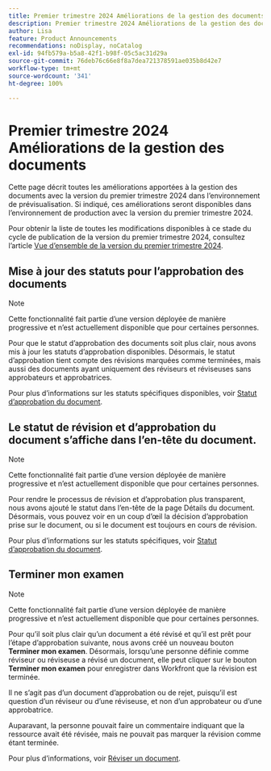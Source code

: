 ```yaml
---
title: Premier trimestre 2024 Améliorations de la gestion des documents
description: Premier trimestre 2024 Améliorations de la gestion des documents
author: Lisa
feature: Product Announcements
recommendations: noDisplay, noCatalog
exl-id: 94fb579a-b5a8-42f1-b98f-05c5ac31d29a
source-git-commit: 76deb76c66e8f8a7dea721378591ae035b8d42e7
workflow-type: tm+mt
source-wordcount: '341'
ht-degree: 100%

---
```


# Premier trimestre 2024 Améliorations de la gestion des documents

Cette page décrit toutes les améliorations apportées à la gestion des documents avec la version du premier trimestre 2024 dans l’environnement de prévisualisation. Si indiqué, ces améliorations seront disponibles dans l’environnement de production avec la version du premier trimestre 2024.

Pour obtenir la liste de toutes les modifications disponibles à ce stade du cycle de publication de la version du premier trimestre 2024, consultez l’article [Vue d’ensemble de la version du premier trimestre 2024](/help/quicksilver/product-announcements/product-releases/24-q1-release-activity/24-q1-release-overview.md).

## Mise à jour des statuts pour l’approbation des documents

>[!NOTE]
>
>Cette fonctionnalité fait partie d’une version déployée de manière progressive et n’est actuellement disponible que pour certaines personnes.

Pour que le statut d’approbation des documents soit plus clair, nous avons mis à jour les statuts d’approbation disponibles. Désormais, le statut d’approbation tient compte des révisions marquées comme terminées, mais aussi des documents ayant uniquement des réviseurs et réviseuses sans approbateurs et approbatrices.

Pour plus d’informations sur les statuts spécifiques disponibles, voir [Statut d’approbation du document](/help/quicksilver/review-and-approve-work/document-reviews-and-approvals/manage-document-approvals/document-approval-status.md).

## Le statut de révision et d’approbation du document s’affiche dans l’en-tête du document.

>[!NOTE]
>
>Cette fonctionnalité fait partie d’une version déployée de manière progressive et n’est actuellement disponible que pour certaines personnes.

Pour rendre le processus de révision et d’approbation plus transparent, nous avons ajouté le statut dans l’en-tête de la page Détails du document. Désormais, vous pouvez voir en un coup d’œil la décision d’approbation prise sur le document, ou si le document est toujours en cours de révision.

Pour plus d’informations sur les statuts spécifiques, voir [Statut d’approbation du document](/help/quicksilver/review-and-approve-work/document-reviews-and-approvals/manage-document-approvals/document-approval-status.md).

## Terminer mon examen

>[!NOTE]
>
>Cette fonctionnalité fait partie d’une version déployée de manière progressive et n’est actuellement disponible que pour certaines personnes.

Pour qu’il soit plus clair qu’un document a été révisé et qu’il est prêt pour l’étape d’approbation suivante, nous avons créé un nouveau bouton **Terminer mon examen**. Désormais, lorsqu’une personne définie comme réviseur ou réviseuse a révisé un document, elle peut cliquer sur le bouton **Terminer mon examen** pour enregistrer dans Workfront que la révision est terminée.

Il ne s’agit pas d’un document d’approbation ou de rejet, puisqu’il est question d’un réviseur ou d’une réviseuse, et non d’un approbateur ou d’une approbatrice.

Auparavant, la personne pouvait faire un commentaire indiquant que la ressource avait été révisée, mais ne pouvait pas marquer la révision comme étant terminée.

Pour plus d’informations, voir [Réviser un document](/help/quicksilver/review-and-approve-work/document-reviews-and-approvals/review-and-approve-documents/review-a-document.md).
